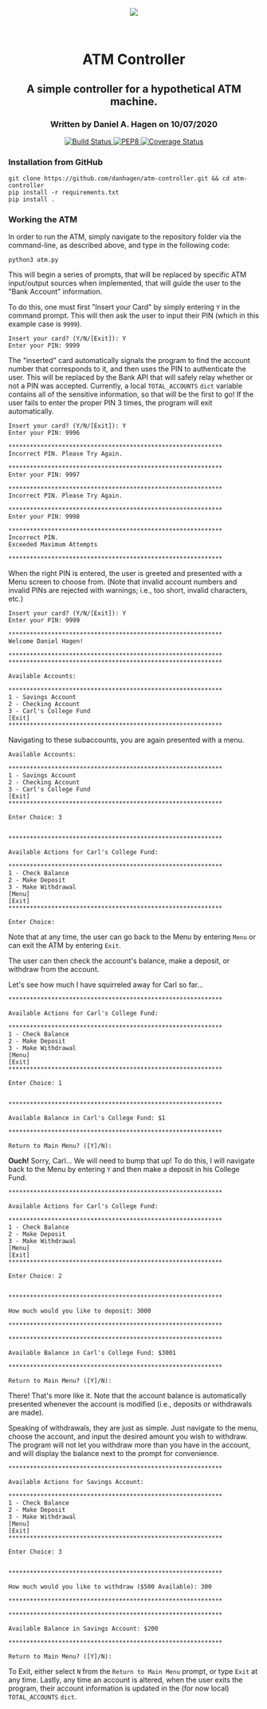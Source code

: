 <p align=center>
    <img src="https://www.pinclipart.com/picdir/big/390-3905072_atm-png-graphic-design-clipart.png">
</p>
</br>
<h1 align="center"> ATM Controller</h1>
<h2 align="center">A simple controller for a hypothetical ATM machine.</h2>
<h3 align="center">Written by Daniel A. Hagen on 10/07/2020</h3>

<p align="center">
    <a href="https://travis-ci.com/danhagen/atm-controller">
        <img src="https://travis-ci.com/danhagen/atm-controller.svg?branch=main" alt="Build Status"
    </a>
    <a href="https://www.python.org/dev/peps/pep-0008/">
        <img src="https://img.shields.io/badge/code%20style-pep8-green.svg" alt="PEP8">
    </a>
    <a href="https://coveralls.io/github/danhagen/atm-controller?branch=main&service=github">
        <img src="https://coveralls.io/repos/github/danhagen/atm-controller/badge.svg?branch=main&service=github" alt="Coverage Status">
    </a>
</p>

### Installation from GitHub
```
git clone https://github.com/danhagen/atm-controller.git && cd atm-controller
pip install -r requirements.txt
pip install .
```

### Working the ATM
In order to run the ATM, simply navigate to the repository folder via the command-line, as described above, and type in the following code:

```
python3 atm.py
```

This will begin a series of prompts, that will be replaced by specific ATM input/output sources when implemented, that will guide the user to the "Bank Account" information.

To do this, one must first "Insert your Card" by simply entering `Y` in the command prompt. This will then ask the user to input their PIN (which in this example case is `9999`).

```
Insert your card? (Y/N/[Exit]): Y
Enter your PIN: 9999
```

The "inserted" card automatically signals the program to find the account number that corresponds to it, and then uses the PIN to authenticate the user. This will be replaced by the Bank API that will safely relay whether or not a PIN was accepted. Currently, a local `TOTAL_ACCOUNTS` `dict` variable contains all of the sensitive information, so that will be the first to go! If the user fails to enter the proper PIN 3 times, the program will exit automatically.

```
Insert your card? (Y/N/[Exit]): Y
Enter your PIN: 9996

************************************************************
Incorrect PIN. Please Try Again.

************************************************************
Enter your PIN: 9997

************************************************************
Incorrect PIN. Please Try Again.

************************************************************
Enter your PIN: 9998

************************************************************
Incorrect PIN.
Exceeded Maximum Attempts

************************************************************
```

When the right PIN is entered, the user is greeted and presented with a Menu screen to choose from. (Note that invalid account numbers and invalid PINs are rejected with warnings; i.e., too short, invalid characters, etc.)

```
Insert your card? (Y/N/[Exit]): Y
Enter your PIN: 9999

************************************************************
Welcome Daniel Hagen!

************************************************************
************************************************************

Available Accounts:

************************************************************
1 - Savings Account
2 - Checking Account
3 - Carl's College Fund
[Exit]
************************************************************
```

Navigating to these subaccounts, you are again presented with a menu.

```
Available Accounts:

************************************************************
1 - Savings Account
2 - Checking Account
3 - Carl's College Fund
[Exit]
************************************************************

Enter Choice: 3


************************************************************

Available Actions for Carl's College Fund:

************************************************************
1 - Check Balance
2 - Make Deposit
3 - Make Withdrawal
[Menu]
[Exit]
************************************************************

Enter Choice:
```
Note that at any time, the user can go back to the Menu by entering `Menu` or can exit the ATM by entering `Exit`.

The user can then check the account's balance, make a deposit, or withdraw from the account.

Let's see how much I have squirreled away for Carl so far...

```
************************************************************

Available Actions for Carl's College Fund:

************************************************************
1 - Check Balance
2 - Make Deposit
3 - Make Withdrawal
[Menu]
[Exit]
************************************************************

Enter Choice: 1


************************************************************

Available Balance in Carl's College Fund: $1

************************************************************

Return to Main Menu? ([Y]/N):
```

<b>Ouch!</b> Sorry, Carl... We will need to bump that up! To do this, I will navigate back to the Menu by entering `Y` and then make a deposit in his College Fund.

```
************************************************************

Available Actions for Carl's College Fund:

************************************************************
1 - Check Balance
2 - Make Deposit
3 - Make Withdrawal
[Menu]
[Exit]
************************************************************

Enter Choice: 2


************************************************************

How much would you like to deposit: 3000

************************************************************

************************************************************

Available Balance in Carl's College Fund: $3001

************************************************************

Return to Main Menu? ([Y]/N):
```

There! That's more like it. Note that the account balance is automatically presented whenever the account is modified (i.e., deposits or withdrawals are made).

Speaking of withdrawals, they are just as simple. Just navigate to the menu, choose the account, and input the desired amount you wish to withdraw. The program will not let you withdraw more than you have in the account, and will display the balance next to the prompt for convenience.

```
************************************************************

Available Actions for Savings Account:

************************************************************
1 - Check Balance
2 - Make Deposit
3 - Make Withdrawal
[Menu]
[Exit]
************************************************************

Enter Choice: 3


************************************************************

How much would you like to withdraw ($500 Available): 300

************************************************************

************************************************************

Available Balance in Savings Account: $200

************************************************************

Return to Main Menu? ([Y]/N):
```

To Exit, either select `N` from the `Return to Main Menu` prompt, or type `Exit` at any time. Lastly, any time an account is altered, when the user exits the program, their account information is updated in the (for now local) `TOTAL_ACCOUNTS` `dict`.
